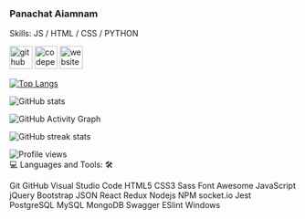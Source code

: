 ### Panachat Aiamnam


Skills:  JS / HTML / CSS / PYTHON



[<img src='https://cdn.jsdelivr.net/npm/simple-icons@3.0.1/icons/github.svg' alt='github' height='40'>](https://github.com/panachat)  [<img src='https://cdn.jsdelivr.net/npm/simple-icons@3.0.1/icons/codepen.svg' alt='codepen' height='40'>](https://codepen.io/@panachat)  [<img src='https://cdn.jsdelivr.net/npm/simple-icons@3.0.1/icons/icloud.svg' alt='website' height='40'>](https://web-portfolio-panachat.vercel.app/)  

[![Top Langs](https://github-readme-stats.vercel.app/api/top-langs/?username=panachat)](https://github.com/anuraghazra/github-readme-stats)

![GitHub stats](https://github-readme-stats.vercel.app/api?username=panachat&show_icons=true)  

![GitHub Activity Graph](https://activity-graph.herokuapp.com/graph?username=panachat)  

![GitHub streak stats](https://github-readme-streak-stats.herokuapp.com/?user=panachat)  

![Profile views](https://gpvc.arturio.dev/panachat)  
💻 Languages and Tools: 🛠️

Git GitHub Visual Studio Code HTML5 CSS3 Sass Font Awesome JavaScript jQuery Bootstrap JSON React Redux Nodejs NPM socket.io Jest PostgreSQL MySQL MongoDB Swagger ESlint Windows
